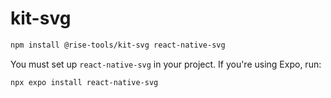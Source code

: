 # kit-svg

```sh
npm install @rise-tools/kit-svg react-native-svg
```

You must set up `react-native-svg` in your project. If you're using Expo, run:

```sh
npx expo install react-native-svg
```
